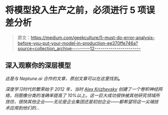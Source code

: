 # 将模型投入生产之前，必须进行 5 项误差分析

> 原文：<https://medium.com/geekculture/5-must-do-error-analysis-before-you-put-your-model-in-production-ee370ffe746a?source=collection_archive---------12----------------------->

## 深入观察你的深层模型

*这是与 Neptune.ai 合作的文章，原创文章可以在这里找到*[](https://neptune.ai/blog/must-do-error-analysis)**。**

*深度学习时代的繁荣始于 2012 年，当时 [Alex Krizhevsky](https://qz.com/1307091/the-inside-story-of-how-ai-got-good-enough-to-dominate-silicon-valley/) 创建了一个卷积神经网络，将图像分类的准确率提高了 10%以上。这一巨大成功很快被其他研究领域所效仿，很快其他企业——无论是企业集团还是初创企业——都希望将这一尖端技术应用到他们的…*